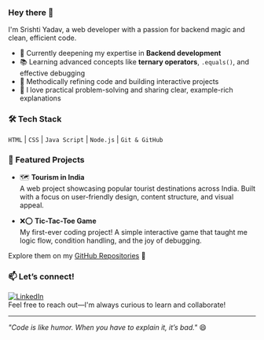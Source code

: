 ### Hey there 👋

I'm Srishti Yadav, a web developer with a passion for backend magic and clean, efficient code.

- 🔧 Currently deepening my expertise in **Backend development**
- 📚 Learning advanced concepts like **ternary operators**, `.equals()`, and effective debugging
- 🧠 Methodically refining code and building interactive projects
- 💬 I love practical problem-solving and sharing clear, example-rich explanations

### 🛠️ Tech Stack
`HTML` | `CSS` | `Java Script` | `Node.js` | `Git & GitHub`

### 📌 Featured Projects

- 🗺️ **Tourism in India**  
  A web project showcasing popular tourist destinations across India. Built with a focus on user-friendly design, content structure, and visual appeal.

- ❌⭕ **Tic-Tac-Toe Game**  
  My first-ever coding project! A simple interactive game that taught me logic flow, condition handling, and the joy of debugging.

Explore them on my [GitHub Repositories](https://github.com/Srishti1305?tab=repositories) 👀
### 📫 Let’s connect!
[![LinkedIn](https://img.shields.io/badge/LinkedIn-blue?style=flat&logo=linkedin)](https://www.linkedin.com/in/Srishti1305)  
Feel free to reach out—I'm always curious to learn and collaborate!

---

_"Code is like humor. When you have to explain it, it’s bad."_ 😄
